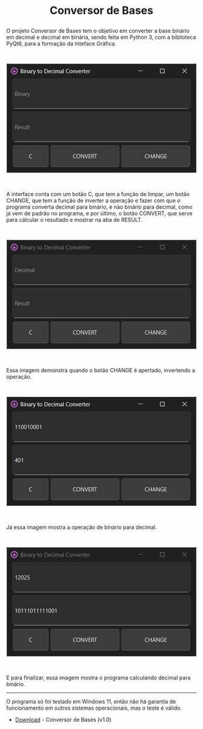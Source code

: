 # <p align="center">Conversor de Bases</p>

 O projeto Conversor de Bases tem o objetivo em converter a base binário em decimal e decimal em binária, sendo feita em Python 3, com a biblioteca PyQt6, para a formação da Inteface Gráfica.  

<br>

<p align="center">
 <img src="https://github.com/samuelrodriguesbrito/Conversor-de-Bases/blob/main/image/demonstration-images/base-bin.png">
</p>

<br>

A interface conta com um botão C, que tem a função de limpar, um botão CHANGE, que tem a função de inverter a operação e fazer com que o programa converta decimal para binário, e não binário para decimal, como já vem de padrão no programa, e por último, o botão CONVERT, que serve para cálcular o resultado e mostrar na aba de RESULT.

<br>

<p align="center">
 <img src="https://github.com/samuelrodriguesbrito/Conversor-de-Bases/blob/main/image/demonstration-images/base-dec.png">
</p>

<br>

Essa imagem demonstra quando o botão CHANGE é apertado, invertendo a operação.

<br>

<p align="center">
 <img src="https://github.com/samuelrodriguesbrito/Conversor-de-Bases/blob/main/image/demonstration-images/bin-dec.png">
</p>

<br>

Já essa imagem mostra a operação de binário para decimal.

<br>

<p align="center">
 <img src="https://github.com/samuelrodriguesbrito/Conversor-de-Bases/blob/main/image/demonstration-images/dec-bin.png">
</p>

<br>

E para finalizar, essa imagem mostra o programa calculando decimal para binário.

<hr>

O programa só foi testado em Windows 11, então não há garantia de funcionamento em outros sistemas operacionais, mas o teste é válido.
- [Download](https://github.com/samuelrodriguesbrito/Conversor-de-Bases/releases/download/Python/conversor-bases.exe) - Conversor de Bases (v1.0)
